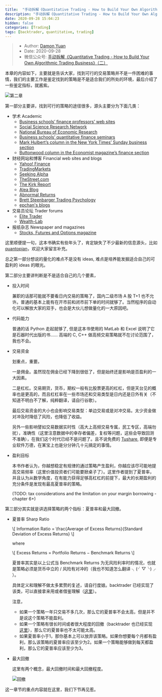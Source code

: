 ```yaml
---
title:  "手动拆解《Quantitative Trading - How to Build Your Own Algorithmic Trading Business》（二）"
description: "手动拆解《Quantitative Trading - How to Build Your Own Algorithmic Trading Business》（二）"
date: 2020-09-28 15:04:23
hidden: false
categories: [Trading]
tags: [backtrader, quantitative, trading]
---
```


> * Author: [Damon Yuan](https://www.damonyuan.com)
> * Date: 2020-09-28
> * 微信公众号: [手动拆解《Quantitative Trading - How to Build Your Own Algorithmic Trading Business》（二）](https://mp.weixin.qq.com/s/Bz_OwaA2J_B3_0qfzpQOIg)

本章的内容如下，主要就是告诉大家，找到可行的交易策略并不是一件困难的事情，我们的主要工作是鉴定找到的策略是不是适合我们的所处的环境，最后介绍了一些鉴定指标，就酱紫。

![第二章]({{site.url}}/images/2020-09-28-qt-htbyoatb-2/c2.png "第二章")

第一部分主要讲，找到可行的策略的途径很多，源头主要分为下面几类：

  * 学术 Academic
    - [Business schools’ finance professors’ web sites](https://www.hbs.edu/research/research.html)
    - [Social Science Research Network](www.ssrn.com)
    - [National Bureau of Economic Research](www.nber.org)
    - [Business schools’ quantitative finance seminars](www.ieor.columbia.edu/seminars/financialengineering)
    - [Mark Hulbert’s column in the New York Times’ Sunday business section](www.nytimes.com)
    - [Buttonwood column in the Economist magazine’s finance section](www.economist.com)
  * 财经网站和博客 Financial web sites and blogs
    - [Yahoo! Finance](finance.yahoo.com)
    - [TradingMarkets](www.TradingMarkets.com)
    - [Seeking Alpha](www.SeekingAlpha.com)
    - [TheStreet.com](www.TheStreet.com)
    - [The Kirk Report](www.TheKirkReport.com)
    - [Alea Blog](www.aleablog.com)
    - [Abnormal Returns](www.AbnormalReturns.com)
    - [Brett Steenbarger Trading Psychology](www.brettsteenbarger.com)
    - [epchan's blogs](epchan.blogspot.com)
  * 交易员论坛 Trader forums
    - [Elite Trader](www.Elitetrader.com)
    - [Wealth-Lab](www.wealth-lab.com)
  * 报纸杂志 Newspaper and magazines
    - [Stocks, Futures and Options magazine](www.sfomag.com)
  
这里顺便提一句，这本书确实有些年头了，肯定缺失了不少最新的信息源头，比如 [quantopian](https://www.quantopian.com/)，欢迎大家留言补充。

总之第一部分想说的量化的难点不是没有 ideas, 难点是培养能发掘适合自己的可盈利的 ideas 的眼光。

第二部分主要讲判断是不是适合自己的几个要素，

  * 投入时间
  
    兼职的话那可能就不要看日内交易的策略了，国内二级市场 A 股 T+1 也不允许。普通的基本上能有在开市前和闭市前下单的时间就够了。当然程序的自动化可以解放大家的双手，也会是大伙儿想做量化的一大原因吧。
  
  * 代码能力
  
    普通的话 Python 走起就够了, 但是这本书使用的 MatLab 和 Excel 说明了它是石器时代出版的书…… 高端的 C, C++ 做高频交易策略就不在讨论范围了，我也不会。
  
  * 交易资金
  
    划重点，重要。
    
    一是佣金。虽然现在佣金已经下降到很低了，但是始终还是影响是否盈利的一大因素。
    
    二是杠杠。交易期货，货币，期权一般有比股票更高的杠杠，但是天台见的概率也是更高的，而且杠杠率在一些市场还和交易类型是日内还是日外有关（不知道不明白不了解，纯粹翻译，请自行谷歌）。
    
    最后交易资金的大小也会影响交易类型：单边交易或是对冲交易。太少资金做对冲及时降低了风险，也降低了收益。
    
    另外一些影响譬如交易数据实时性（高大上高频交易专属，民工专区，高端勿扰），准确性（这里注意数据中的幸存者偏差，复权等问题，这些会导致回测不准确），在我们这个时代已经不是问题了。且不说免费的 [Tushare](https://tushare.pro/), 即便是专业软件万德，在某宝上也是分分钟几十元搞定的事情。
    
  * 盈利目标
  
    本书作者认为，你越想稳定有规律的通过策略产生盈利，你越应该尽可能地提高交易频率（这里价值投资者们可能要掀桌子了）。这里作者提到了夏普率，并且认为从数学角度，在有能力获得足够高杠杠的前提下，最大的长期盈利的充分条件是发现有最高夏普率的策略。
    
    (TODO: tax considerations and the limitation on your margin borrowing - chapter 6+)

第三部分其实就是讲选择策略的两个指标：夏普率和最大回撤。

  * 夏普率 Sharp Ratio
  
    \\[ Information Ratio = \frac{Average of Excess Returns}{Standard Deviation of Excess Returns} \\] 
    
    where
    
    \\[ Excess Returns = Portfolio Returns − Benchmark Returns \\]
    
    夏普率其实是以上公式当 Benchmark Returns 为无风险利率时的情况，也就是策略必须是货币中立的 / 风险有对冲的（我也不知道怎么翻译 ╮(╯▽╰)╭ ）。
    
    具体定义和理解不做太多累赘的复述，请自行度娘。backtrader 已经实现了该类，可以直接拿来用或者借鉴理解（[这里](https://github.com/mementum/backtrader/blob/master/backtrader/analyzers/sharpe.py)）。
    
    注意，
    
    * 如果一个策略一年只交易不多几次，那么它的夏普率不会太高，但是并不是说这个策略不能盈利。
    * 如果一个策略有很长时间或者很大程度的回撤（backtrader 也已经实现 [这里](https://github.com/mementum/backtrader/blob/master/backtrader/analyzers/drawdown.py)），那么它的夏普率也不太可能太高。
    * 如果夏普率小于1，那你基本上可以放弃该策略。如果你想要每个月都有盈利，那么该策略的夏普率应该至少为2。如果一个策略能够做到每天都盈利，那么它的夏普率应该至少为3。
    
  * 最大回撤
  
    这里有两个概念，最大回撤时间和最大回撤程度。  
    
    ![回撤]({{site.url}}/images/2020-09-28-qt-htbyoatb-2/drawdown.png "回撤")
    
这一章节的重点内容就在这里，我们下节再见惹。    
